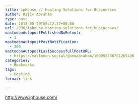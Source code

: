 ```yaml
---
title: ipHouse // Hosting Solutions for Businesses
author: Rajiv Abraham
type: post
date: 2018-05-20T00:12:37+00:00
url: /936/iphouse-hosting-solutions-for-businesses/
mastodonAutopostPublishedNoRetoot:
  - 1
mastodonAutopostPostNotification:
  - 200
mastodonAutopostLastSuccessfullPostURL:
  - https://mastodon.social/@unoabraham/100058736761269436
categories:
  - Bookmarks
tags:
  - Hosting
format: link

---
```

<http://www.iphouse.com/>